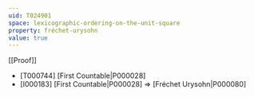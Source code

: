 ```yaml
---
uid: T024901
space: lexicographic-ordering-on-the-unit-square
property: fréchet-urysohn
value: true
---
```

[[Proof]]

* [T000744] [First Countable|P000028]
* [I000183] [First Countable|P000028] => [Fréchet Urysohn|P000080]

